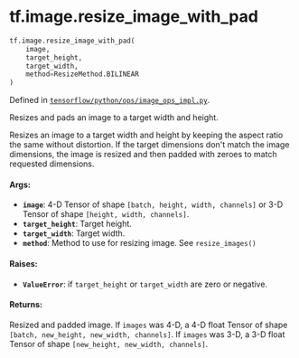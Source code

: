 <div itemscope itemtype="http://developers.google.com/ReferenceObject">
<meta itemprop="name" content="tf.image.resize_image_with_pad" />
<meta itemprop="path" content="Stable" />
</div>

# tf.image.resize_image_with_pad

``` python
tf.image.resize_image_with_pad(
    image,
    target_height,
    target_width,
    method=ResizeMethod.BILINEAR
)
```



Defined in [`tensorflow/python/ops/image_ops_impl.py`](/code/stable/tensorflow/python/ops/image_ops_impl.py).

Resizes and pads an image to a target width and height.

Resizes an image to a target width and height by keeping
the aspect ratio the same without distortion. If the target
dimensions don't match the image dimensions, the image
is resized and then padded with zeroes to match requested
dimensions.

#### Args:

* <b>`image`</b>: 4-D Tensor of shape `[batch, height, width, channels]` or
         3-D Tensor of shape `[height, width, channels]`.
* <b>`target_height`</b>: Target height.
* <b>`target_width`</b>: Target width.
* <b>`method`</b>: Method to use for resizing image. See `resize_images()`


#### Raises:

* <b>`ValueError`</b>: if `target_height` or `target_width` are zero or negative.


#### Returns:

Resized and padded image.
If `images` was 4-D, a 4-D float Tensor of shape
`[batch, new_height, new_width, channels]`.
If `images` was 3-D, a 3-D float Tensor of shape
`[new_height, new_width, channels]`.
